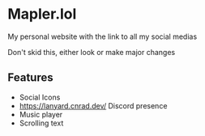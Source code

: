 # Mapler.lol
My personal website with the link to all my social medias

Don't skid this, either look or make major changes

## Features
- Social Icons
- https://lanyard.cnrad.dev/ Discord presence 
- Music player
- Scrolling text
